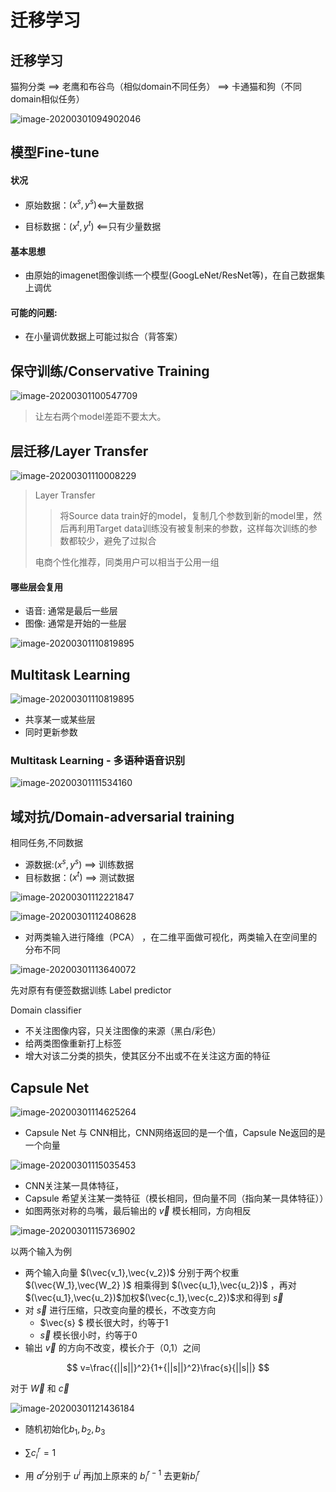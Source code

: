 # 迁移学习

## 迁移学习

猫狗分类 ==> 老鹰和布谷鸟（相似domain不同任务） ==> 卡通猫和狗（不同domain相似任务）

![image-20200301094902046](image\image-20200301094902046.png)

## 模型Fine-tune

#### 状况

* 原始数据：$(x^s,y^s)$<==大量数据

* 目标数据：$(x^t,y^t)$ <==只有少量数据

#### 基本思想

* 由原始的imagenet图像训练一个模型(GoogLeNet/ResNet等)，在自己数据集上调优

#### 可能的问题:

* 在小量调优数据上可能过拟合（背答案）

## 保守训练/Conservative Training

![image-20200301100547709](image\image-20200301100547709.png)

> 让左右两个model差距不要太大。

## 层迁移/Layer Transfer

![image-20200301110008229](image\image-20200301105707662.png)

> Layer Transfer
>
> > 将Source data train好的model，复制几个参数到新的model里，然后再利用Target data训练没有被复制来的参数，这样每次训练的参数都较少，避免了过拟合
>
> 电商个性化推荐，同类用户可以相当于公用一组

#### 哪些层会复用

*  语音: 通常是最后一些层
*  图像: 通常是开始的一些层

![image-20200301110819895](image\image-20200301110819895.png)

## Multitask Learning

![image-20200301110819895](image\image-20200301110819899.png)

* 共享某一或某些层
* 同时更新参数

### Multitask Learning - 多语种语音识别

![image-20200301111534160](image\image-20200301111534160.png)

## 域对抗/Domain-adversarial training

相同任务,不同数据

* 源数据:$(x^s,y^s)$ ==> 训练数据
* 目标数据：$(x^t)$ ==> 测试数据

![image-20200301112221847](image\image-20200301112221847.png)

![image-20200301112408628](image\image-20200301112408628.png)

* 对两类输入进行降维（PCA） ，在二维平面做可视化，两类输入在空间里的分布不同

![image-20200301113640072](image\image-20200301113640072.png)

先对原有有便签数据训练 Label predictor

Domain classifier

* 不关注图像内容，只关注图像的来源（黑白/彩色）
* 给两类图像重新打上标签
* 增大对该二分类的损失，使其区分不出或不在关注这方面的特征

## Capsule Net

![image-20200301114625264](image\image-20200301114625264.png)

* Capsule Net 与 CNN相比，CNN网络返回的是一个值，Capsule Ne返回的是一个向量

![image-20200301115035453](image\image-20200301115035453.png)

* CNN关注某一具体特征，
* Capsule 希望关注某一类特征（模长相同，但向量不同（指向某一具体特征））
* 如图两张对称的鸟嘴，最后输出的 $\vec v$ 模长相同，方向相反

![image-20200301115736902](image\image-20200301115736902.png)

以两个输入为例

* 两个输入向量 $(\vec{v_1},\vec{v_2})$ 分别于两个权重 $(\vec{W_1},\vec{W_2}
  )$ 相乘得到 $(\vec{u_1},\vec{u_2})$ ，再对$(\vec{u_1},\vec{u_2})$加权$(\vec{c_1},\vec{c_2})$求和得到 $\vec{s}$ 
* 对 $\vec{s}$ 进行压缩，只改变向量的模长，不改变方向
  * $\vec{s} $ 模长很大时，约等于1
  * $\vec{s}$ 模长很小时，约等于0
* 输出 $\vec{v}$ 的方向不改变，模长介于（0,1）之间

$$
v=\frac{{||s||}^2}{1+{||s||}^2}\frac{s}{||s||}
$$

对于 $\vec{W}$ 和 $\vec{c}$ 

![image-20200301121436184](image\image-20200301121436184.png)

* 随机初始化$b_1,b_2,b_3$
* $\sum c_i^r=1$

* 用 $a^r$分别于 $u^i$ 再j加上原来的 $b_i^{r-1}$ 去更新$b_i^r$

 